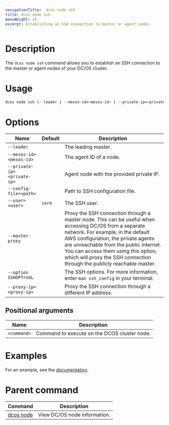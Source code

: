 ```yaml
---
navigationTitle:  dcos node ssh
title: dcos node ssh
menuWeight: 15
excerpt: Establishing an SSH connection to master or agent nodes
---
```



# Description
The `dcos node ssh` command allows you to establish an SSH connection to the master or agent nodes of your DC/OS cluster.

# Usage

```bash
dcos node ssh (--leader | --mesos-id=<mesos-id> | --private-ip=<private-ip>) [--config-file=<path>]  [--user=<user>]  [--master-proxy]  [--option SSHOPT=VAL ...]  [--proxy-ip=<proxy-ip>]  [<command>]
```

# Options

| Name | Default | Description |
|---------|-------------|-------------|
| `--leader`   |             |  The leading master. |
| `--mesos-id=<mesos-id>`   |             | The agent ID of a node. |
| `--private-ip=<private-ip>` |  |  Agent node with the provided private IP. |
| `--config-file=<path>`   |             | Path to SSH configuration file. |
| `--user=<user>`   |   `core`   | The SSH user. |
| `--master-proxy`   |             | Proxy the SSH connection through a master node. This can be useful when accessing DC/OS from a separate network. For example, in the default AWS configuration, the private agents are unreachable from the public internet. You can access them using this option, which will proxy the SSH connection through the publicly reachable master. |
| `--option SSHOPT=VAL`   |             | The SSH options. For more information, enter `man ssh_config` in your terminal. |
| `--proxy-ip=<proxy-ip>`  |  | Proxy the SSH connection through a different IP address.  |


## Positional arguments

| Name |  Description |
|---------|-------------|
| `<command>`   | Command to execute on the DCOS cluster node. |


# Examples

For an example, see the [documentation](/mesosphere/dcos/2.0/administering-clusters/sshcluster/).

# Parent command

| Command | Description |
|---------|-------------|
| [dcos node](/mesosphere/dcos/2.0/cli/command-reference/dcos-node/) | View DC/OS node information. |
